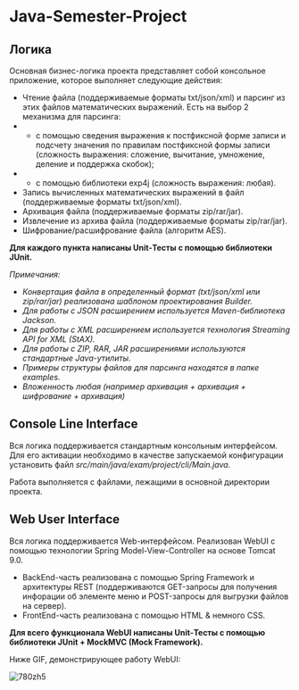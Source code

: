 # Java-Semester-Project
## Логика
Основная бизнес-логика проекта представляет собой консольное приложение, которое выполняет следующие действия:
* Чтение файла (поддерживаемые форматы txt/json/xml) и парсинг из этих файлов математических выражений. Есть на выбор 2 механизма для парсинга: 
* * с помощью сведения выражения к постфиксной форме записи и подсчету значения по правилам постфиксной формы записи (сложность выражения: сложение, вычитание, умножение, деление и поддержка скобок);
* * с помощью библиотеки exp4j (сложность выражения: любая).
* Запись вычисленных математических выражений в файл (поддерживаемые форматы txt/json/xml).
* Архивация файла (поддерживаемые форматы zip/rar/jar).
* Извлечение из архива файла (поддерживаемые форматы zip/rar/jar).
* Шифрование/расшифрование файла (алгоритм AES).

**Для каждого пункта написаны Unit-Тесты с помощью библиотеки JUnit.**

_Примечания:_
* _Конвертация файла в определенный формат (txt/json/xml или zip/rar/jar) реализована шаблоном проектирования Builder._
* _Для работы с JSON расширением используется Maven-библиотека Jackson._
* _Для работы с XML расширением используется технология Streaming API for XML (StAX)._
* _Для работы с ZIP, RAR, JAR расширениями используются стандартные Java-утилиты._
* _Примеры структуры файлов для парсинга находятся в папке examples._
* _Вложенность любая (например архивация + архивация + шифрование + архивация)_

## Console Line Interface
Вся логика поддерживается стандартным консольным интерфейсом. Для его активации необходимо в качестве запускаемой конфигурации установить файл _src/main/java/exam/project/cli/Main.java_. 

Работа выполняется с файлами, лежащими в основной директории проекта.

## Web User Interface
Вся логика поддерживается Web-интерфейсом. Реализован WebUI с помощью технологии Spring Model-View-Controller на основе Tomcat 9.0. 
* BackEnd-часть реализована с помощью Spring Framework и архитектуры REST (поддерживаются GET-запросы для получения инфорации об элементе меню и POST-запросы для выгрузки файлов на сервер).
* FrontEnd-часть реализована с помощью HTML & немного CSS.

**Для всего функционала WebUI написаны Unit-Тесты с помощью библиотеки JUnit + MockMVC (Mock Framework).**

Ниже GIF, демонстрирующее работу WebUI:

![780zh5](https://user-images.githubusercontent.com/93089691/213475088-afc046ac-e88b-4bae-b05e-3eb37a27cf56.gif)


